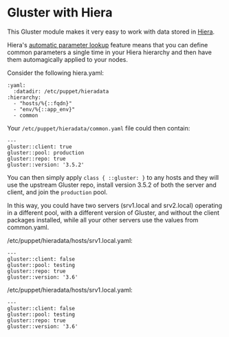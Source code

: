 Gluster with Hiera
==================

This Gluster module makes it very easy to work with data stored in [Hiera](https://docs.puppetlabs.com/hiera/latest/).

Hiera's [automatic parameter lookup](https://docs.puppetlabs.com/hiera/latest/puppet.html#automatic-parameter-lookup) feature means that you can define common parameters a single time in your Hiera hierarchy and then have them automagically applied to your nodes.

Consider the following hiera.yaml:

    :yaml:
      :datadir: /etc/puppet/hieradata
    :hierarchy:
      - "hosts/%{::fqdn}"
      - "env/%{::app_env}"
      - common

Your `/etc/puppet/hieradata/common.yaml` file could then contain:

    ---
    gluster::client: true
    gluster::pool: production
    gluster::repo: true
    gluster::version: '3.5.2'

You can then simply apply `class { ::gluster: }` to any hosts and they will use the upstream Gluster repo, install version 3.5.2 of both the server and client, and join the `production` pool.

In this way, you could have two servers (srv1.local and srv2.local) operating in a different pool, with a different version of Gluster, and without the client packages installed, while all your other servers use the values from common.yaml.

/etc/puppet/hieradata/hosts/srv1.local.yaml:

    ---
    gluster::client: false
    gluster::pool: testing
    gluster::repo: true
    gluster::version: '3.6'

/etc/puppet/hieradata/hosts/srv1.local.yaml:

    ---
    gluster::client: false
    gluster::pool: testing
    gluster::repo: true
    gluster::version: '3.6'


